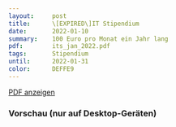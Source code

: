 ```yaml
---
layout:     post
title:      \[EXPIRED\]IT Stipendium
date:       2022-01-10
summary:    100 Euro pro Monat ein Jahr lang
pdf:        its_jan_2022.pdf
tags:		Stipendium
until:		2022-01-31
color:      DEFFE9
---
```


<a class="btn btn-primary" href="{{ site.url }}/attachments/{{page.pdf}}">PDF anzeigen</a>

<h3>Vorschau (nur auf Desktop-Geräten)</h3>
<div class="d-none d-sm-block">
    <object data="{{ site.url }}/attachments/{{page.pdf}}" width="100%" height="1010" type='application/pdf'>
    </object>
</div>
